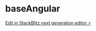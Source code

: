 # baseAngular

[Edit in StackBlitz next generation editor ⚡️](https://stackblitz.com/~/github.com/elyahfrisco/baseAngular)